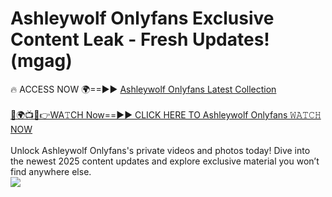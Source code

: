 # Ashleywolf Onlyfans Exclusive Content Leak - Fresh Updates! (mgag)

🔥 ACCESS NOW 🌍==►► <a href="https://tinyurl.com/kvy9nzfs" rel="nofollow">Ashleywolf Onlyfans Latest Collection</a>
<br><br>
[🔴🌍📺📱👉WA𝚃CH Now==►► CLICK HERE TO Ashleywolf Onlyfans 𝚆𝙰𝚃𝙲𝙷 NOW](https://tinyurl.com/kvy9nzfs)
<br><br>
Unlock Ashleywolf Onlyfans's private videos and photos today! Dive into the newest 2025 content updates and explore exclusive material you won’t find anywhere else.
<br>
<a href="https://tinyurl.com/kvy9nzfs" rel="nofollow" data-target="animated-image.originalLink"><img src="https://camo.githubusercontent.com/8a4f000d20f83aca3bf7ec5f350d767afa0574a8a352519fd8cfa583a6f93a33/68747470733a2f2f692e696d6775722e636f6d2f644a486b345a712e676966" data-canonical-src="https://i.imgur.com/dJHk4Zq.gif" style="max-width: 100%; display: inline-block;" data-target="animated-image.originalImage"></a>
<br>
